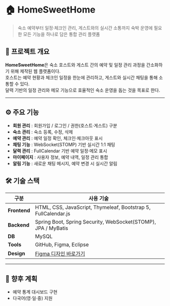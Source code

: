 # 🏠 HomeSweetHome

> 숙소 예약부터 일정·체크인 관리, 게스트와의 실시간 소통까지
> 숙박 운영에 필요한 모든 기능을 하나로 담은 통합 관리 플랫폼
> 
## 📌 프로젝트 개요  
**HomeSweetHome**은 숙소 호스트와 게스트 간의 예약 및 일정 관리 과정을 간소화하기 위해 제작된 웹 플랫폼이다.  
호스트는 예약 현황과 체크인 일정을 한눈에 관리하고, 게스트와 실시간 채팅을 통해 소통할 수 있다.  
달력 기반의 일정 관리와 메모 기능으로 효율적인 숙소 운영을 돕는 것을 목표로 한다.

---

## ⚙️ 주요 기능
- **회원 관리** : 회원가입 / 로그인 / 권한(호스트·게스트) 구분  
- **숙소 관리** : 숙소 등록, 수정, 삭제  
- **예약 관리** : 예약 일정 확인, 체크인·체크아웃 표시  
- **채팅 기능** : WebSocket(STOMP) 기반 실시간 1:1 채팅  
- **달력 관리** : FullCalendar 기반 예약 일정·메모 표시  
- **마이페이지** : 사용자 정보, 예약 내역, 일정 관리 통합  
- **알림 기능** : 새로운 채팅 메시지, 예약 변경 시 실시간 알림  

## 🛠 기술 스택

| 구분 | 사용 기술 |
|------|------------|
| **Frontend** | HTML, CSS, JavaScript, Thymeleaf, Bootstrap 5, FullCalendar.js |
| **Backend** | Spring Boot, Spring Security, WebSocket(STOMP), JPA / MyBatis |
| **DB** | MySQL |
| **Tools** | GitHub, Figma, Eclipse |
| **Design** | [Figma 디자인 바로가기](https://www.figma.com/design/YSjc45WehXFYvqh77Dk7ej/HomeSweetHome) |

---

## 🚀 향후 계획
- 예약 통계 대시보드 구현  
- 다국어(영·일·중) 지원  

